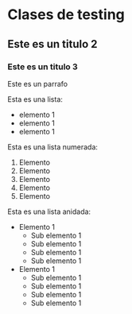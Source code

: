 # Clases de testing

## Este es un titulo 2

### Este es un titulo 3

Este es un parrafo

Esta es una lista:
- elemento 1 
- elemento 1 
- elemento 1 

Esta es una lista numerada:

1. Elemento 
1. Elemento 
1. Elemento 
1. Elemento 
1. Elemento 


Esta es una lista anidada:
- Elemento 1
    - Sub elemento 1
    - Sub elemento 1
    - Sub elemento 1
    - Sub elemento 1
- Elemento 1
    - Sub elemento 1
    - Sub elemento 1
    - Sub elemento 1
    - Sub elemento 1